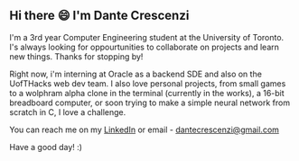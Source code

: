 ## Hi there 😄 I'm Dante Crescenzi

I'm a 3rd year Computer Engineering student at the University of Toronto.  I's always looking for oppourtunities to collaborate on projects and learn new things. Thanks for stopping by!

Right now, i'm interning at Oracle as a backend SDE and also on the UofTHacks web dev team.  I also love personal projects, from small games to a wolphram alpha clone in the terminal (currently in the works), a 16-bit breadboard computer, or soon trying to make a simple neural network from scratch in C, I love a challenge.

You can reach me on my [LinkedIn](https://www.linkedin.com/in/dante-crescenzi/) or email - dantecrescenzi@gmail.com

Have a good day! :)
<!--
**dcrescenzi/dcrescenzi** is a ✨ _special_ ✨ repository because its `README.md` (this file) appears on your GitHub profile.

Here are some ideas to get you started:

- 🔭 I’m currently working on ...
- 🌱 I’m currently learning ...
- 👯 I’m looking to collaborate on ...
- 🤔 I’m looking for help with ...
- 💬 Ask me about ...
- 📫 How to reach me: ...
- 😄 Pronouns: ...
- ⚡ Fun fact: ...
-->
